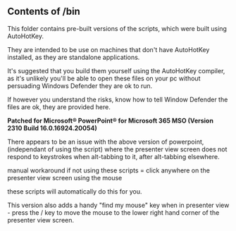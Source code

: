 Contents of /bin
---
This folder contains pre-built versions of the scripts, which were built using AutoHotKey.

They are intended to be use on machines that don't have AutoHotKey installed, as they are standalone applications.

It's suggested that you build them yourself using the AutoHotKey compiler, as it's unlikely you'll be able to open these files on your pc without persuading Windows Defender they are ok to run.

If however you understand the risks, know how to tell Window Defender the files are ok, they are provided here.

**Patched for Microsoft® PowerPoint® for Microsoft 365 MSO (Version 2310 Build 16.0.16924.20054)**

There appears to be an issue with the above version of powerpoint, (independant of using the script) where the presenter view screen does not respond to keystrokes when alt-tabbing to it, after alt-tabbing elsewhere.

manual workaround if not using these scripts = click anywhere on the presenter view screen using the mouse

these scripts will automatically do this for you.

This version also adds a handy "find my mouse" key when in presenter view - press the / key to move the mouse to the lower right hand corner of the presenter view screen.

